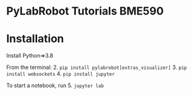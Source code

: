 # PyLabRobot Tutorials BME590

# Installation

Install Python=>3.8



From the terminal:
2. `pip install pylabrobot[extras_visualizer]`
3. `pip install websockets`
4. `pip install jupyter`

To start a notebook, run
5. `jupyter lab`
